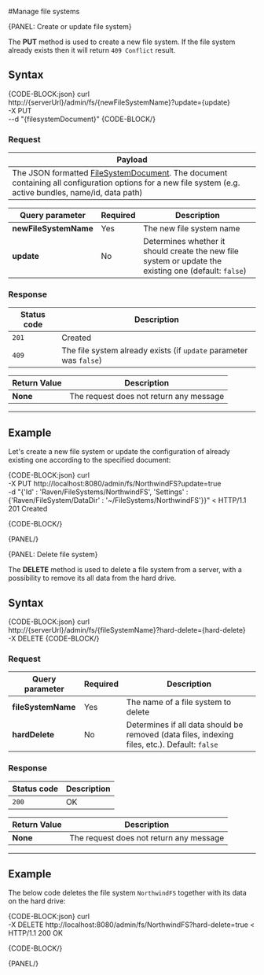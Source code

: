 #Manage file systems

{PANEL: Create or update file system}

The **PUT** method is used to create a new file system. If the file system already exists then it will return `409 Conflict` result.

## Syntax

{CODE-BLOCK:json}
curl \
	http://{serverUrl}/admin/fs/{newFileSystemName}?update={update}  \
	-X PUT \
	--d "{filesystemDocument}"
{CODE-BLOCK/}

### Request

| Payload |
| ------- |
| The JSON formatted [FileSystemDocument](../../../../glossary/file-system-document). The document containing all configuration options for a new file system (e.g. active bundles, name/id, data path) |

| Query parameter | Required | Description |
| ------------- | -- | ---- |
| **newFileSystemName** | Yes | The new file system name |
| **update** | No | Determines whether it should create the new file system or update the existing one (default: `false`) |

### Response

| Status code | Description |
| ----------- | - |
| `201` | Created |
| `409` | The file system already exists (if `update` parameter was `false`) |

| Return Value | Description |
| ------------- | ------------- |
| **None** | The request does not return any message |

<hr />

## Example

Let's create a new file system or update the configuration of already existing one according to the specified document:

{CODE-BLOCK:json}
curl \
	-X PUT http://localhost:8080/admin/fs/NorthwindFS?update=true  \
	-d "{'Id' : 'Raven/FileSystems/NorthwindFS', 'Settings' : {'Raven/FileSystem/DataDir' : '~/FileSystems/NorthwindFS'}}"
< HTTP/1.1 201 Created

{CODE-BLOCK/}

{PANEL/}


{PANEL: Delete file system}

The **DELETE** method is used to delete a file system from a server, with a possibility to remove its all data from the hard drive.

## Syntax

{CODE-BLOCK:json}
curl \
	http://{serverUrl}/admin/fs/{fileSystemName}?hard-delete={hard-delete}  \
	-X DELETE
{CODE-BLOCK/}

### Request

| Query parameter | Required | Description |
| ------------- | -- | ---- |
| **fileSystemName** | Yes | The name of a file system to delete |
| **hardDelete** | No | Determines if all data should be removed (data files, indexing files, etc.). Default: `false` |

### Response

| Status code | Description |
| ----------- | - |
| `200` | OK |

| Return Value | Description |
| ------------- | ------------- |
| **None** | The request does not return any message |

<hr />

## Example

The below code deletes the file system `NorthwindFS` together with its data on the hard drive:

{CODE-BLOCK:json}
curl \
	-X DELETE http://localhost:8080/admin/fs/NorthwindFS?hard-delete=true 
< HTTP/1.1 200 OK

{CODE-BLOCK/}

{PANEL/}